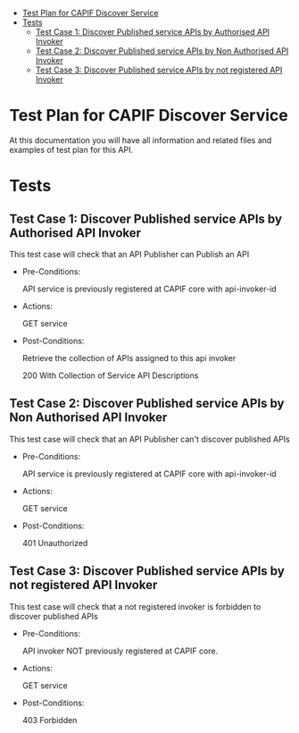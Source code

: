 - [Test Plan for CAPIF Discover Service](#test-plan-for-capif-discover-service)
- [Tests](#tests)
  - [Test Case 1: Discover Published service APIs by Authorised API Invoker](#test-case-1-discover-published-service-apis-by-authorised-api-invoker)
  - [Test Case 2: Discover Published service APIs by Non Authorised API Invoker](#test-case-2-discover-published-service-apis-by-non-authorised-api-invoker)
  - [Test Case 3: Discover Published service APIs by not registered API Invoker](#test-case-3-discover-published-service-apis-by-not-registered-api-invoker)


# Test Plan for CAPIF Discover Service
At this documentation you will have all information and related files and examples of test plan for this API.

# Tests

## Test Case 1: Discover Published service APIs by Authorised API Invoker
  
  This test case will check that an API Publisher can Publish an API 

* Pre-Conditions: 
  
  API service is previously registered at CAPIF core with api-invoker-id

* Actions:

  GET service

* Post-Conditions:

  Retrieve the collection of APIs assigned to this api invoker
  
  200 With Collection of Service API Descriptions 

## Test Case 2: Discover Published service APIs by Non Authorised API Invoker
  
  This test case will check that an API Publisher can't discover published APIs 

* Pre-Conditions: 
  
  API service is previously registered at CAPIF core with api-invoker-id

* Actions:

  GET service

* Post-Conditions:
  
  401 Unauthorized 

## Test Case 3: Discover Published service APIs by not registered API Invoker
  
  This test case will check that a not registered invoker is forbidden to discover published APIs  

* Pre-Conditions: 
  
  API invoker NOT previously registered at CAPIF core.

* Actions:

  GET service

* Post-Conditions:
  
  403 Forbidden 